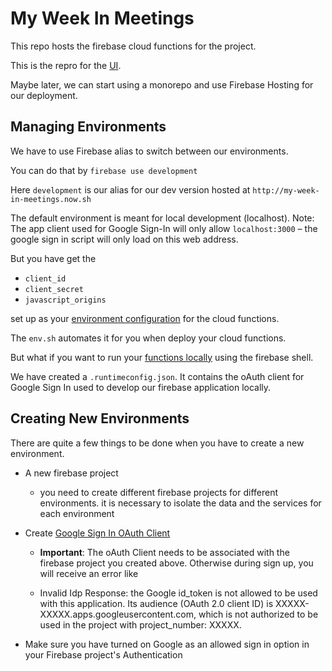 # My Week In Meetings

This repo hosts the firebase cloud functions for the project.

This is the repro for the [UI](https://github.com/hoodwink73/my-week-in-meetings).

Maybe later, we can start using a monorepo and use Firebase Hosting for our deployment.

## Managing Environments

We have to use Firebase alias to switch between our environments.

You can do that by
`firebase use development`

Here `development` is our alias for our dev version hosted at `http://my-week-in-meetings.now.sh`

The default environment is meant for local development (localhost).
Note: The app client used for Google Sign-In will only allow `localhost:3000` – the google sign in script will only load on this web address.

But you have get the

- `client_id`
- `client_secret`
- `javascript_origins`

set up as your [environment configuration](https://firebase.google.com/docs/functions/config-env?authuser=1) for the cloud functions.

The `env.sh` automates it for you when deploy your cloud functions.

But what if you want to run your [functions locally](https://firebase.google.com/docs/functions/local-emulator#serve_http_functions_from_the_command_line) using the firebase shell.

We have created a `.runtimeconfig.json`. It contains the oAuth client for Google Sign In used to develop our firebase application locally.

## Creating New Environments

There are quite a few things to be done when you have to create a new environment.

- A new firebase project

  - you need to create different firebase projects for different environments.
    it is necessary to isolate the data and the services for each environment

- Create [Google Sign In OAuth Client](https://developers.google.com/identity/sign-in/web/server-side-flow)

  - **Important**: The oAuth Client needs to be associated with the firebase project you created above.
    Otherwise during sign up, you will receive an error like

  - Invalid Idp Response: the Google id_token is not allowed to be used with this application. Its audience (OAuth 2.0 client ID) is XXXXX-XXXXX.apps.googleusercontent.com, which is not authorized to be used in the project with project_number: XXXXX.

- Make sure you have turned on Google as an allowed sign in option in your Firebase project's Authentication

